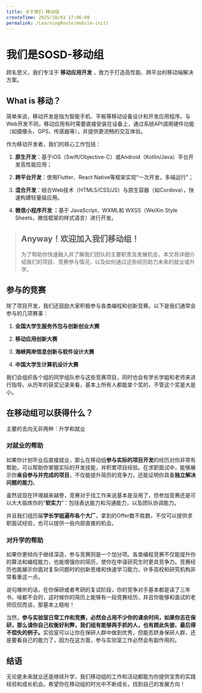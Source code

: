 ```yaml
---
title: 关于我们-移动组
createTime: 2025/10/03 17:06:08
permalink: /LearningRoute/mobile-init/
---
```

# 我们是SOSD-移动组

顾名思义，我们专注于 **移动应用开发** ，致力于打造高性能、跨平台的移动端解决方案。

## What is 移动？

简单来说，移动开发是指为智能手机、平板等移动设备设计和开发应用程序。与Web开发不同，移动应用有时需要直接安装在设备上，通过系统API调用硬件功能（如摄像头、GPS、传感器等），并提供更流畅的交互体验。 &#x20;

作为移动开发者，我们的核心工作包括： &#x20;

1. **原生开发**：基于iOS（Swift/Objective-C）或Android（Kotlin/Java）平台开发高性能应用； &#x20;

2. **跨平台开发**：使用Flutter、React Native等框架实现“一次开发，多端运行”； &#x20;

3. **混合开发**：结合Web技术（HTML5/CSS/JS）与原生容器（如Cordova），快速构建轻量级应用。

4. **微信小程序开发 ：**&#x57FA;于 JavaScript、WXML和 WXSS（WeiXin Style Sheets，微信框架的样式语言）进行开发。



> ## **Anyway！欢迎加入我们移动组！**
>
> 为了帮助你快速融入并了解我们团队的主要职责及发展机会，本文将详细介绍我们的项目、竞赛参与情况，以及如何通过这些经历助力未来的就业或升学。



## 参与的竞赛

除了项目开发，我们还鼓励大家积极参与各类编程和创新竞赛。以下是我们通常会参与的几项赛事：

1. **全国大学生服务外包与创新创业大赛**

2. **移动应用创新大赛**

3. **海峡两岸信息创新与软件设计大赛**

4. **中国大学生计算机设计大赛**

我们会组织各个组的同学组队参与这些竞赛项目，同时也会有学长学姐和老师来进行指导。从历年的获奖记录来看，基本上所有人都能拿个奖的，不管这个奖是大是小。



## 在移动组可以获得什么？

主要的去向无非两种：升学和就业

### 对就业的帮助

如果你计划毕业后直接就业，那么在移动组**参与实际的项目开发**的经历对你非常有帮助，可以帮助你掌握实际的开发技能，并积累项目经验。在求职面试中，能够展示你**亲自参与并完成的项目**，不仅能提升简历的竞争力，还能证明你具备**独立解决问题的能力**。

虽然说现在环境越来越卷，竞赛对于找工作来说基本是没用了，但参加竞赛还是可以大大锻炼你的“**软实力**”：包括表达能力和沟通能力，以及团队协调能力。

并且我们组历届**学长学姐遍布各个大厂**，拿到的Offer数不胜数，不仅可以提供求职面试经验，也可以提供一些内部直推的机会。

### 对升学的帮助

如果你更倾向于继续深造，参与竞赛则是一个加分项。各类编程竞赛不仅能提升你的算法和编程能力，也能增强你的简历，使你在申请研究生时更具竞争力。竞赛经历也能展示你面对复杂问题时的创新思维和快速学习能力，许多高校和研究机构非常看重这一点。

说句难听的话，在你保研或者考研的复试阶段，你的竞争对手基本都是读了三年书，啥都不会的，这时候你的简历上能够有一段竞赛经历，并且你能够和面试的老师侃侃而谈，那基本上稳啦！

当然，**参与实验室日常工作和竞赛，必然会占用不少你的课余时间，如果你志在保研，那么请你自己权衡好利弊，我们组有能够两手抓的人，也有顾此失彼、最后得不偿失的例子。**&#x5B9E;验室可以让你在保研人群中做到优秀，但能否跻身保研人群，还是要看自己的能力了，因为在这方面，参与实验室工作必然会有副作用的。

## 结语

无论是未来就业还是继续升学，我们移动组的工作和活动都能为你提供宝贵的实践经验和成长机会。希望你在移动组的时光中不断成长，找到自己的发展方向！



